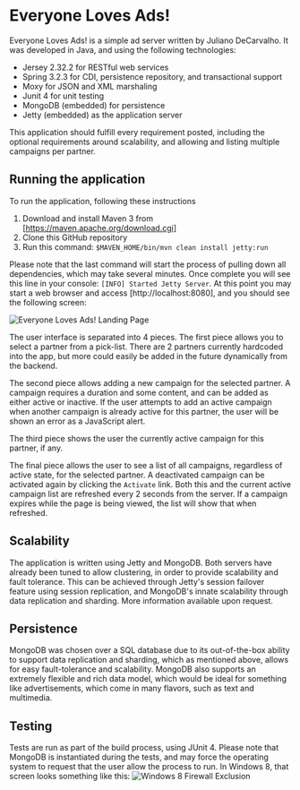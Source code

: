 # Everyone Loves Ads!

Everyone Loves Ads! is a simple ad server written by Juliano DeCarvalho.  It was developed in Java, and using the following technologies:

* Jersey 2.32.2 for RESTful web services
* Spring 3.2.3 for CDI, persistence repository, and transactional support
* Moxy for JSON and XML marshaling
* Junit 4 for unit testing
* MongoDB (embedded) for persistence
* Jetty (embedded) as the application server

This application should fulfill every requirement posted, including the optional requirements around scalability, and allowing and listing multiple campaigns per partner.

## Running the application

To run the application, following these instructions

1. Download and install Maven 3 from [https://maven.apache.org/download.cgi]
2. Clone this GitHub repository
3. Run this command: `$MAVEN_HOME/bin/mvn clean install jetty:run`

Please note that the last command will start the process of pulling down all dependencies, which may take several minutes.  Once complete you will see this line in your console: `[INFO] Started Jetty Server`.  At this point you may start a web browser and access [http://localhost:8080], and you should see the following screen:

![Everyone Loves Ads! Landing Page](https://github.com/julianodec/cc_ad/tree/master/dist/imgs/app.png "Everyone Loves Ads! Landing Page")

The user interface is separated into 4 pieces.  The first piece allows you to select a partner from a pick-list.  There are 2 partners currently hardcoded into the app, but more could easily be added in the future dynamically from the backend.

The second piece allows adding a new campaign for the selected partner.  A campaign requires a duration and some content, and can be added as either active or inactive.  If the user attempts to add an active campaign when another campaign is already active for this partner, the user will be shown an error as a JavaScript alert.

The third piece shows the user the currently active campaign for this partner, if any.

The final piece allows the user to see a list of all campaigns, regardless of active state, for the selected partner.  A deactivated campaign can be activated again by clicking the `Activate` link.  Both this and the current active campaign list are refreshed every 2 seconds from the server.  If a campaign expires while the page is being viewed, the list will show that when refreshed.

## Scalability

The application is written using Jetty and MongoDB.  Both servers have already been tuned to allow clustering, in order to provide scalability and fault tolerance.  This can be achieved through Jetty's session failover feature using session replication, and MongoDB's innate scalability through data replication and sharding.  More information available upon request.

## Persistence

MongoDB was chosen over a SQL database due to its out-of-the-box ability to support data replication and sharding, which as mentioned above, allows for easy fault-tolerance and scalability.  MongoDB also supports an extremely flexible and rich data model, which would be ideal for something like advertisements, which come in many flavors, such as text and multimedia.

## Testing

Tests are run as part of the build process, using JUnit 4.  Please note that MongoDB is instantiated during the tests, and may force the operating system to request that the user allow the process to run.  In Windows 8, that screen looks something like this: ![Windows 8 Firewall Exclusion](https://github.com/julianodec/cc_ad/tree/master/dist/imgs/windows8.png "Windows 8 Firewall Exclusion")
